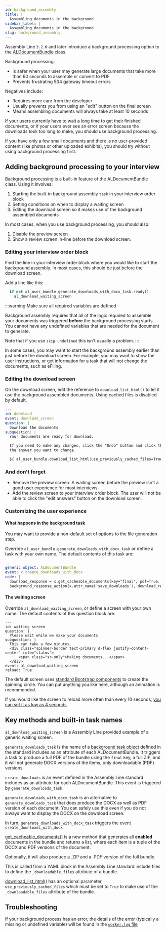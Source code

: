 ```yaml
---
id: background_assembly
title: |
  Assembling documents in the background
sidebar_label: |
  Assembling documents in the background
slug: background_assembly
---
```


Assembly Line `3.2.0` and later introduce a background processing option to the [ALDocumentBundle](al_document.md)
class.

Background processing:

* Is safer when your user may generate large documents that take more than 60 seconds to assemble or convert to PDF
* Prevents frustrating 504 gateway timeout errors

Negatives include:

* Requires more care from the developer
* Usually prevents you from using an "edit" button on the final screen
* Means assembling documents will always take at least 10 seconds

If your users currently have to wait a long time to get their finished documents, or if your users
ever see an error screen because the downloads took too long to make, you should use background processing.

If you have only a few small documents and there is no user-provided content (like photos or
other uploaded exhibits), you should try without using background processing first.

## Adding background processing to your interview

Background processing is a built-in feature of the ALDocumentBundle class. Using it involves:

1. Starting the built-in background assembly `task` in your interview order block
1. Setting conditions on when to display a waiting screen
1. Editing the download screen so it makes use of the background assembled documents

In most cases, when you use background processing, you should also:

1. Disable the preview screen
1. Show a review screen in-line before the download screen.

### Editing your interview order block

Find the line in your interview order block where you would like to start the background
assembly. In most cases, this should be just before the download screen.

Add a line like this:

```python
  if not al_user_bundle.generate_downloads_with_docx_task.ready():
    al_download_waiting_screen
```

:::warning Make sure all required variables are defined

Background assembly requires that all of the logic required to assemble your documents 
was triggered **before** the background processing starts. You cannot have any
undefined variables that are needed for the document to generate.

Note that if you use `skip undefined` this isn't usually a problem.
:::

In some cases, you may want to start the background assembly earlier than just before the download screen.
For example, you may want to show the user instructions, or get information for a task
that will not change the documents, such as eFiling.

### Editing the download screen

On the download screen, edit the reference to `download_list_html()` to let it use
the background assembled documents. Using cached files is disabled by default.

```yaml
---
id: download
event: download_screen
question: |
  Download the documents
subquestion: |
  Your documents are ready for download.

  If you need to make any changes, click the "Undo" button and click the button to edit
  the answer you want to change.

  ${ al_user_bundle.download_list_html(use_previously_cached_files=True, include_full_pdf=True) }
```

### And don't forget

* Remove the preview screen. A waiting screen before the preview isn't a good user experience for most interviews.
* Add the review screen to your interview order block. The user will not be able to click the "edit answers" button
  on the download screen.

### Customizing the user experience

#### What happens in the background task

You may want to provide a non-default set of options to the file generation step.

Override `al_user_bundle.generate_downloads_with_docx_task` or define a task with your
own name. The default contents of this task are:

```yaml
---
generic object: ALDocumentBundle
event: x.create_downloads_with_docx
code: |
  download_response = x.get_cacheable_documents(key="final", pdf=True, docx=True, include_full_pdf=True)
  background_response_action(x.attr_name('save_downloads'), download_response=download_response)
```

#### The waiting screen

Override `al_download_waiting_screen`, or define a screen with your own name. The default contents
of this question block are:

```
---
id: waiting screen
question: |
  Please wait while we make your documents
subquestion: |
  This can take a few minutes.
  <div class="spinner-border text-primary d-flex justify-content-center" role="status">
      <span class="sr-only">Making documents...</span>
  </div>
event: al_download_waiting_screen
reload: True
```

The default screen uses [standard Bootstrap components](https://getbootstrap.com/docs/5.2/components/spinners/)
to create the spinning circle. You can put anything you like here, although an animation is recommended.

If you would like the screen to reload more often than every 10 seconds, [you can set it as low as 4 seconds](https://docassemble.org/docs/modifiers.html#reload).

## Key methods and built-in task names

`al_download_waiting_screen` is a Assembly Line provided example of a generic waiting screen.

`generate_downloads_task` is the name of a [background task object](https://docassemble.org/docs/background.html#background_action) defined 
in the standard includes as an attribute of each ALDocumentBundle. It triggers a task to produce a full PDF of the bundle using the `final` 
key, a full ZIP, and it will not generate DOCX versions of the items, only downloadable (PDF) versions.

`create_downloads` is an event defined in the Assembly Line standard includes as an attribute for each ALDocumentBundle.
This event is triggered by `generate_downloads_task`.

`generate_downloads_with_docx_task` is an alternative to `generate_downloads_task` that does produce the DOCX
as well as PDF version of each document. You can safely use this even if you do not always want to display
the DOCX on the download screen.

In turn, `generate_downloads_with_docx_task` triggers the event `create_downloads_with_docx`

[get_cacheable_documents()](al_document.md#get_cacheable_documents) is a new method that generates
all **enabled** documents in the bundle and returns a list, where each item is a tuple of the DOCX and 
PDF versions of the document.

Optionally, it will also produce a .ZIP and a .PDF version of the full bundle.

This is called from a YAML block in the Assembly Line standard include files to define the `_downloadable_files`
attribute of a bundle.

[download_list_html()](al_document.md#download_list_html) has an optional parameter,
`use_previously_cached_files` which must be set to `True` to make use of the `_downloadable_files`
attribute of the bundle.

## Troubleshooting

If your background process has an error, the details of the error (typically a missing or undefined variable)
will be found in the [`worker.log` file](https://docassemble.org/docs/admin.html#logs)